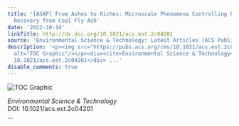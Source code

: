 ```yaml
---
title: '[ASAP] From Ashes to Riches: Microscale Phenomena Controlling Rare Earths
  Recovery from Coal Fly Ash'
date: '2022-10-14'
linkTitle: http://dx.doi.org/10.1021/acs.est.2c04201
source: 'Environmental Science & Technology: Latest Articles (ACS Publications)'
description: '<p><img src="https://pubs.acs.org/cms/10.1021/acs.est.2c04201/asset/images/medium/es2c04201_0009.gif"
  alt="TOC Graphic"/></p><div><cite>Environmental Science & Technology</cite></div><div>DOI:
  10.1021/acs.est.2c04201</div> ...'
disable_comments: true
---
```

<p><img src="https://pubs.acs.org/cms/10.1021/acs.est.2c04201/asset/images/medium/es2c04201_0009.gif" alt="TOC Graphic"/></p><div><cite>Environmental Science & Technology</cite></div><div>DOI: 10.1021/acs.est.2c04201</div> ...